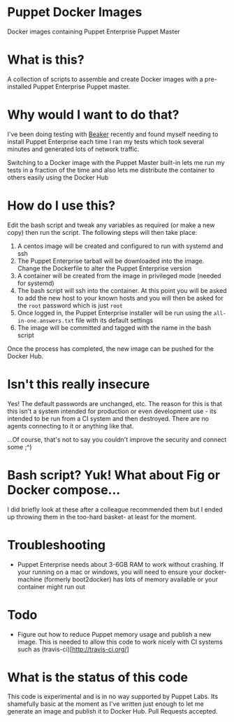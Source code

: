 # Puppet Docker Images
Docker images containing Puppet Enterprise Puppet Master

# What is this?
A collection of scripts to assemble and create Docker images with a
pre-installed Puppet Enterprise Puppet master.

# Why would I want to do that?
I've been doing testing with [Beaker](https://github.com/puppetlabs/beaker/)
recently and found myself needing to install Puppet Enterprise each time I
ran my tests which took several minutes and generated lots of network traffic.

Switching to a Docker image with the Puppet Master built-in lets me run my
tests in a fraction of the time and also lets me distribute the container to
others easily using the Docker Hub

# How do I use this?
Edit the bash script and tweak any variables as required (or make a new copy)
then run the script.  The following steps will then take place:

1.  A centos image will be created and configured to run with systemd and ssh
2.  The Puppet Enterprise tarball will be downloaded into the image.  Change
    the Dockerfile to alter the Puppet Enterprise version
3.  A container will be created from the image in privileged mode (needed for
    systemd)
4.  The bash script will ssh into the container.  At this point you will be
    asked to add the new host to your known hosts and you will then be asked
    for the `root` password which is just `root`
5.  Once logged in, the Puppet Enterprise installer will be run using the
    `all-in-one.answers.txt` file with its default settings
6.  The image will be committed and tagged with the name in the bash script

Once the process has completed, the new image can be pushed for the Docker Hub.

# Isn't this really insecure
Yes!  The default passwords are unchanged, etc.  The reason for this is that
this isn't a system intended for production or even development use - its
intended to be run from a CI system and then destroyed.  There are no agents
connecting to it or anything like that.

...Of course, that's not to say you couldn't improve the security and connect
some ;^)

# Bash script? Yuk!  What about Fig or Docker compose...
I did briefly look at these after a colleague recommended them but I ended up
throwing them in the too-hard basket- at least for the moment.

# Troubleshooting
* Puppet Enterprise needs about 3-6GB RAM to work without crashing.  If your
  running on a mac or windows, you will need to ensure your docker-machine
  (formerly boot2docker) has lots of memory available or your container might
  run out

# Todo
* Figure out how to reduce Puppet memory usage and publish a new image.  This
  is needed to allow this code to work nicely with CI systems such as
  (travis-ci)[http://travis-ci.org/]

# What is the status of this code
This code is experimental and is in no way supported by Puppet Labs.  Its
shamefully basic at the moment as I've written just enough to let me generate
an image and publish it to Docker Hub.  Pull Requests accepted.
